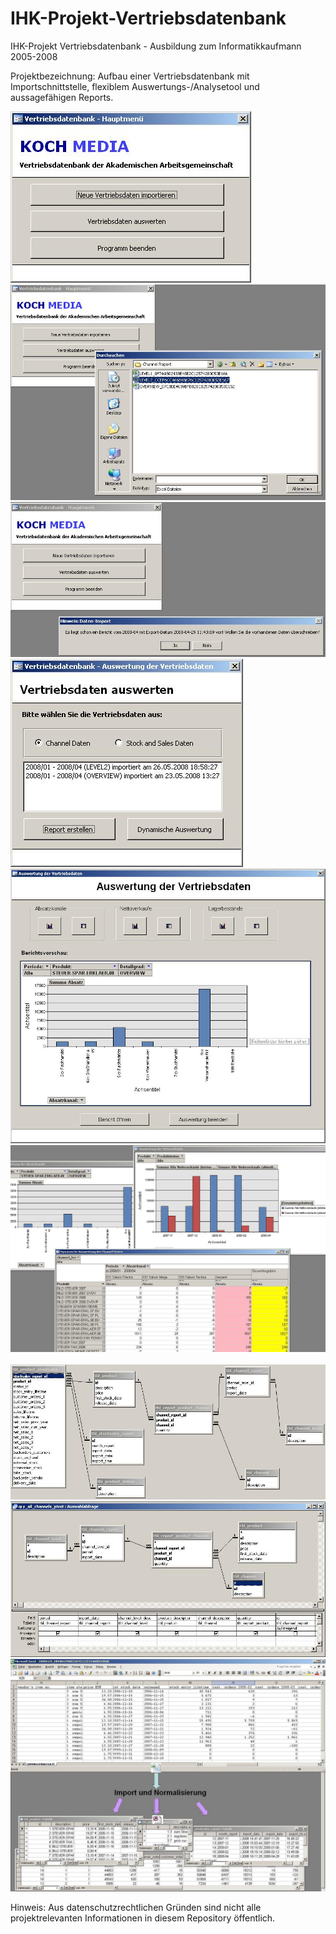 # IHK-Projekt-Vertriebsdatenbank
IHK-Projekt Vertriebsdatenbank - Ausbildung zum Informatikkaufmann 2005-2008

Projektbezeichnung: Aufbau einer Vertriebsdatenbank mit Importschnittstelle, flexiblem Auswertungs-/Analysetool und aussagefähigen Reports.

<img src="Dokumentation/Bilder/Hauptmenue.JPG" alt="">
<img src="Dokumentation/Bilder/KochMediaImport.JPG" alt="">
<img src="Dokumentation/Bilder/KochMediaImport2.JPG" alt="">
<img src="Dokumentation/Bilder/AuswertungVertriebsdaten.JPG" alt="">
<img src="Dokumentation/Bilder/AuswertungVertriebsdaten2.JPG" alt="">
<img src="Dokumentation/Bilder/Berichte.JPG" alt="">
<img src="Dokumentation/Bilder/DB_Überblick.JPG" alt="">
<img src="Dokumentation/Bilder/ERD.JPG" alt="">
<img src="Dokumentation/Bilder/SQL-Abfrage.JPG" alt="">
<img src="Dokumentation/Bilder/Normalisierung2.JPG" alt="">

Hinweis: Aus datenschutzrechtlichen Gründen sind nicht alle projektrelevanten Informationen in diesem Repository öffentlich.
